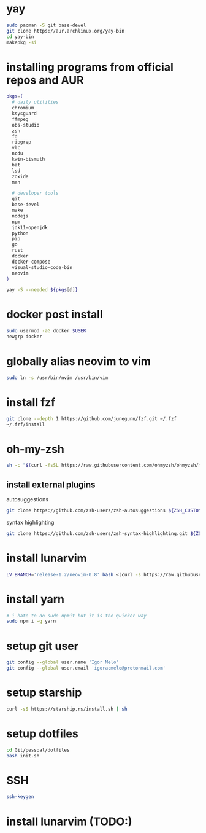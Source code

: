 # yay
```sh
sudo pacman -S git base-devel
git clone https://aur.archlinux.org/yay-bin
cd yay-bin
makepkg -si
```

# installing programs from official repos and AUR
```sh
pkgs=(
  # daily utilities
  chromium
  ksysguard
  ffmpeg
  obs-studio
  zsh
  fd
  ripgrep
  vlc
  ncdu
  kwin-bismuth
  bat
  lsd
  zoxide
  man

  # developer tools
  git
  base-devel
  make
  nodejs
  npm
  jdk11-openjdk
  python
  pip
  go
  rust
  docker
  docker-compose
  visual-studio-code-bin
  neovim
)

yay -S --needed ${pkgs[@]}
```

# docker post install
```sh
sudo usermod -aG docker $USER
newgrp docker
```

# globally alias neovim to vim
```sh
sudo ln -s /usr/bin/nvim /usr/bin/vim
```

# install fzf
```sh
git clone --depth 1 https://github.com/junegunn/fzf.git ~/.fzf
~/.fzf/install
```

# oh-my-zsh
```sh
sh -c "$(curl -fsSL https://raw.githubusercontent.com/ohmyzsh/ohmyzsh/master/tools/install.sh)"
```

## install external plugins
autosuggestions
```sh
git clone https://github.com/zsh-users/zsh-autosuggestions ${ZSH_CUSTOM:-~/.oh-my-zsh/custom}/plugins/zsh-autosuggestions
```

syntax highlighting
```sh
git clone https://github.com/zsh-users/zsh-syntax-highlighting.git ${ZSH_CUSTOM:-~/.oh-my-zsh/custom}/plugins/zsh-syntax-highlighting
```

# install lunarvim
```sh
LV_BRANCH='release-1.2/neovim-0.8' bash <(curl -s https://raw.githubusercontent.com/lunarvim/lunarvim/fc6873809934917b470bff1b072171879899a36b/utils/installer/install.sh)
```
# install yarn
```sh
# i hate to do sudo npmit but it is the quicker way
sudo npm i -g yarn
```

# setup git user
```sh
git config --global user.name 'Igor Melo'
git config --global user.email 'igoracmelo@protonmail.com'
```

# setup starship
```sh
curl -sS https://starship.rs/install.sh | sh
```

# setup dotfiles
```sh
cd Git/pessoal/dotfiles
bash init.sh
```

# SSH
```sh
ssh-keygen
```
# install lunarvim (TODO:)
```sh
```
